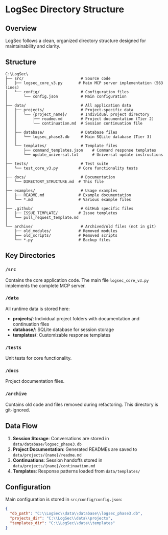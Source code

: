 # LogSec Directory Structure

## Overview

LogSec follows a clean, organized directory structure designed for maintainability and clarity.

## Structure

```
C:\LogSec\
├── src/                         # Source code
│   ├── logsec_core_v3.py       # Main MCP server implementation (563 lines)
│   └── config/                  # Configuration files
│       └── config.json          # Main configuration
│
├── data/                        # All application data
│   ├── projects/                # Project-specific data
│   │   └── {project_name}/      # Individual project directory
│   │       ├── readme.md        # Project documentation (Tier 2)
│   │       └── continuation.md  # Session continuation file
│   │
│   ├── database/                # Database files
│   │   └── logsec_phase3.db     # Main SQLite database (Tier 3)
│   │
│   └── templates/               # Template files
│       ├── command_templates.json    # Command response templates
│       └── update_universal.txt      # Universal update instructions
│
├── tests/                       # Test suite
│   └── test_core_v3.py         # Core functionality tests
│
├── docs/                        # Documentation
│   └── DIRECTORY_STRUCTURE.md  # This file
│
├── examples/                    # Usage examples
│   ├── README.md               # Example documentation
│   └── *.md                    # Various example files
│
├── .github/                     # GitHub specific files
│   ├── ISSUE_TEMPLATE/         # Issue templates
│   └── pull_request_template.md
│
└── archive/                     # Archived/old files (not in git)
    ├── old_modules/            # Removed modules
    ├── old_scripts/            # Removed scripts
    └── *.py                    # Backup files
```

## Key Directories

### `/src`
Contains the core application code. The main file `logsec_core_v3.py` implements the complete MCP server.

### `/data`
All runtime data is stored here:
- **projects/**: Individual project folders with documentation and continuation files
- **database/**: SQLite database for session storage
- **templates/**: Customizable response templates

### `/tests`
Unit tests for core functionality.

### `/docs`
Project documentation files.

### `/archive`
Contains old code and files removed during refactoring. This directory is git-ignored.

## Data Flow

1. **Session Storage**: Conversations are stored in `data/database/logsec_phase3.db`
2. **Project Documentation**: Generated READMEs are saved to `data/projects/{name}/readme.md`
3. **Continuations**: Session handoffs stored in `data/projects/{name}/continuation.md`
4. **Templates**: Response patterns loaded from `data/templates/`

## Configuration

Main configuration is stored in `src/config/config.json`:

```json
{
  "db_path": "C:\\LogSec\\data\\database\\logsec_phase3.db",
  "projects_dir": "C:\\LogSec\\data\\projects",
  "templates_dir": "C:\\LogSec\\data\\templates"
}
```